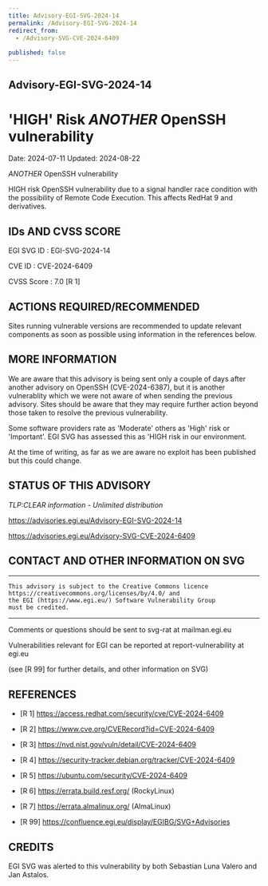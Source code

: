 ```yaml
---
title: Advisory-EGI-SVG-2024-14
permalink: /Advisory-EGI-SVG-2024-14
redirect_from:
  - /Advisory-SVG-CVE-2024-6409
  
published: false
---
```


## Advisory-EGI-SVG-2024-14

# 'HIGH' Risk *ANOTHER* OpenSSH vulnerability

Date:        2024-07-11 
Updated:     2024-08-22

*ANOTHER* OpenSSH vulnerability 
    
HIGH risk OpenSSH vulnerability due to a signal handler race condition 
with the possibility of Remote Code Execution. 
This affects RedHat 9 and derivatives.


## IDs AND CVSS SCORE 

EGI SVG ID : EGI-SVG-2024-14
    
CVE ID     : CVE-2024-6409

CVSS Score : 7.0 [R 1]
    
## ACTIONS REQUIRED/RECOMMENDED

Sites running vulnerable versions are recommended to update relevant 
components as soon as possible using information in the references below.

## MORE INFORMATION

We are aware that this advisory is being sent only a couple of days after
another advisory on OpenSSH (CVE-2024-6387), but it is another vulnerablity which we
were not aware of when sending the previous advisory. Sites should be aware that they may require further action beyond those taken to resolve the previous vulnerability.

Some software providers rate as 'Moderate' others as 'High' risk or 'Important'.
EGI SVG has assessed this as 'HIGH risk in our environment. 

At the time of writing, as far as we are aware no exploit has been 
published but this could change.
    
## STATUS OF THIS ADVISORY
                       
_TLP:CLEAR information - Unlimited distribution_ 
 
 https://advisories.egi.eu/Advisory-EGI-SVG-2024-14 

 https://advisories.egi.eu/Advisory-SVG-CVE-2024-6409



## CONTACT AND OTHER INFORMATION ON SVG

-----------------------------
    This advisory is subject to the Creative Commons licence 
    https://creativecommons.org/licenses/by/4.0/ and
    the EGI (https://www.egi.eu/) Software Vulnerability Group 
    must be credited.
-----------------------------
   
Comments or questions should be sent to
	svg-rat at mailman.egi.eu

Vulnerabilities relevant for EGI can be reported at
	report-vulnerability at egi.eu
    
(see [R 99] for further details, and other information on SVG)
    
    
## REFERENCES
    
- [R 1] <https://access.redhat.com/security/cve/CVE-2024-6409>
    
- [R 2] <https://www.cve.org/CVERecord?id=CVE-2024-6409>

- [R 3] <https://nvd.nist.gov/vuln/detail/CVE-2024-6409> 

- [R 4] <https://security-tracker.debian.org/tracker/CVE-2024-6409> 
    
- [R 5] <https://ubuntu.com/security/CVE-2024-6409>

- [R 6] <https://errata.build.resf.org/>   (RockyLinux)

- [R 7]  <https://errata.almalinux.org/>  (AlmaLinux)


- [R 99] <https://confluence.egi.eu/display/EGIBG/SVG+Advisories>

## CREDITS

EGI SVG was alerted to this vulnerability by both Sebastian Luna Valero and Jan Astalos.
